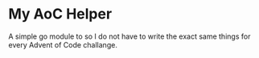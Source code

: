 # My AoC Helper

A simple go module to so I do not have to write the exact same things
for every Advent of Code challange.

